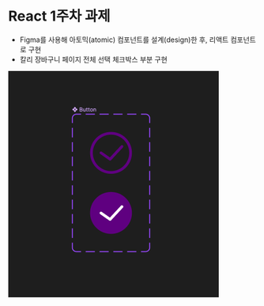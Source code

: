# React 1주차 과제

- Figma를 사용해 아토믹(atomic) 컴포넌트를 설계(design)한 후, 리액트 컴포넌트로 구현
- 칼리 장바구니 페이지 전체 선택 체크박스 부분 구현

![피그마](./react/src/assets/Figma.png)
